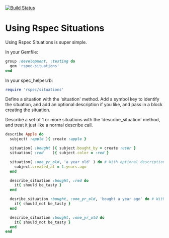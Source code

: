 [![Build Status](https://travis-ci.org/brett-richardson/rspec-situations.png?branch=master)](https://travis-ci.org/brett-richardson/rspec-situations)

Using Rspec Situations
======================

Using Rspec Situations is super simple.


In your Gemfile:
```ruby
group :development, :testing do
  gem 'rspec-situations'
end
```


In your spec_helper.rb:
```ruby
require 'rspec/situations'
```


Define a situation with the 'situation' method.
Add a symbol key to identify the situation, and add an optional description if you like, and pass in a block creating the situation.


Describe a set of 1 or more situations with the 'describe_situation' method, and treat it just like a normal describe call.


```ruby
describe Apple do
  subject( :apple ){ create :apple }

  situation( :bought ){ subject.bought_by = create :user }
  situation( :red    ){ subject.color = :red }

  situation( :one_yr_old, 'a year old' ) do # With optional description
    subject.created_at = 1.years.ago
  end

  describe_situation :bought, :red do
    it{ should be_tasty }
  end

  desribe_situation :bought, :one_yr_old, 'bought a year ago' do # With optional description
    it{ should_not be_tasty }
  end

  describe_situation :bought, :one_yr_old do
    it{ should_not be_tasty }
  end
end
```
